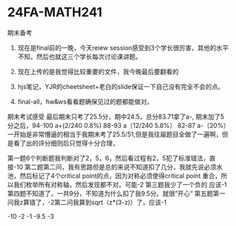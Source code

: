 # 24FA-MATH241


期末备考
1. 现在是final前的一晚，今天reiew session感受到3个学长很厉害，其他的水平不知，然后也就这三个学长每次讨论课讲题。
2. 现在上传的是我觉得比较重要的文件，我今晚最后要翻看的

  1. hjs笔记，YJR的cheetsheet+老白的slide保证一下自己没有完全不会的点。
  2. final-all，hw&ws看看题确保见过的题都能做对。




期末考试感受
最后期末只考了25.5分，期中24.5，总分83.71拿了a-,
期末加了5分之后，94-100 a+(2/240 0.8%) 88-93 a（12/240 5.8%） 82-87 a-（20%）
一开始是非常懵逼的相当于我期末考了25.5/51,但是我往届题目全做了一遍啊，但是看了出的评分细则后只觉得十分合理，

第一题6个判断题我判断对了2，5，6，然后看过程有2，5犯了标准错法，直接-10
第二题第二问，我有思路但是总的来说不知道扣了几分，我就先说必须水池，然后标记了4个critical point的点，因为对称必须使得critical point 重合，所以我们枚举所有对称轴，然后发现都不对。可能-2
第三题我少了一个负的 应该-1
第四题不知道了，一共9分，不知道为什么扣了我9.5分。就很”开心“
第五题第一问我z算错了，-2第二问我算到sqrt（z*(3-z)）了，应该-1 

-10
-2
-1
-9.5
-3
